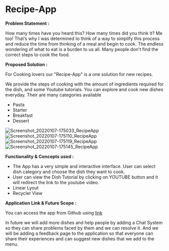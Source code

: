 # Recipe-App

**Problem Statement** **:**

How many times have you heard this? How many times did you think it? Me too! That’s why I was determined to think of a way to simplify this process and reduce the time from thinking of a meal and begin to cook. The endless wondering of what to eat is a burden to us all. 
Many people don't find the correct steps to cook the food.


**Proposed Solution :**

For Cooking lovers our "Recipe-App" is a one solution for new recipes.

We provide the steps of cooking with the amount of ingredients required for the dish, and some Youtube tutorials.
You can explore and cook new dishes everyday.
Their are many categories available
- Pasta
- Starter
- Breakfast 
- Dessert

![Screenshot_20220107-175033_RecipeApp](https://user-images.githubusercontent.com/81630584/148543926-cba38aa5-d6bc-4518-b2ad-97aab683d64f.jpg)
![Screenshot_20220107-175110_RecipeApp](https://user-images.githubusercontent.com/81630584/148543939-e1b11a17-29ba-4035-96bc-68f5ac2cd411.jpg)
![Screenshot_20220107-175119_RecipeApp](https://user-images.githubusercontent.com/81630584/148543952-9b5bef78-d5bb-4f53-9e1a-3f675850591f.jpg)
![Screenshot_20220107-175145_RecipeApp](https://user-images.githubusercontent.com/81630584/148543967-01362929-4e4b-4d8d-a11b-a650e4cbd87d.jpg)

**Functionality & Concepts used :**

- The App has a very simple and interactive interface. User can select dish category and choose the dish they want to cook.
- User can view the Dish Tutorial by clicking on YOUTUBE button and it will redirect the link to the youtube video.
- Linear Lyout
- Recycler View


**Application Link & Future Scope :**

You can access the app from Github using [link](https://github.com/gsaksham108/Recipe-App)


In future we will add more dishes and help people by adding a Chat System so they can share problems faced by them and we can resolve it.
And we will be adding a feedback page to the application so that everyone can share their experiences and can suggest new dishes that we add to the menu.
